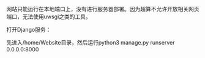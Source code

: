网站只能运行在本地端口上，没有进行服务器部署。因为超算不允许开放相关网页端口，无法使用uwsgi之类的工具。

打开Django服务：

先进入/home/Website目录，然后运行python3 manage.py runserver 0.0.0.0:8000

